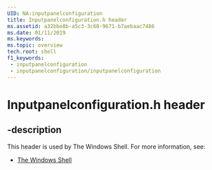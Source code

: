 ```yaml
---
UID: NA:inputpanelconfiguration
title: Inputpanelconfiguration.h header
ms.assetid: a32bbe8b-a5c3-3c60-9671-b7aebaac7486
ms.date: 01/11/2019
ms.keywords: 
ms.topic: overview
tech.root: shell
f1_keywords:
 - inputpanelconfiguration
 - inputpanelconfiguration/inputpanelconfiguration
---
```


# Inputpanelconfiguration.h header


## -description

This header is used by The Windows Shell. For more information, see:

- [The Windows Shell](../_shell/index.md)


